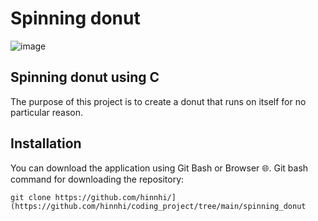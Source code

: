 # Spinning donut
![image](https://github.com/hinnhi/coding_project/assets/163904638/5c5fa344-de8e-47e4-9922-93483725df79)


## Spinning donut using C
The purpose of this project is to create a donut that runs on itself for no particular reason.


## Installation
You can download the application using Git Bash or Browser :globe_with_meridians:. Git bash command for downloading the repository:
```
git clone https://github.com/hinnhi/](https://github.com/hinnhi/coding_project/tree/main/spinning_donut
```
